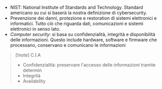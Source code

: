 - NIST: National Institute of Standards and Technology. Standard americano su cui si baserà la nostra definizione di cybersecurity. 
- Prevenzione dei danni, protezione e restoration di sistemi elettronici e informatici. Tutto ciò che riguarda dati, comunicazioni e sistemi elettronici in senso lato.
- *Computer security*: si basa su confidenzialità, integrità e disponibilità delle informazioni. Questo include hardware, software e firmware che processano, conservano e comunicano le informazioni
>[!note] C.I.A
>- Confidenzialità: preservare l'accesso delle informazioni tramite determin
>- Integrità
>- Availability